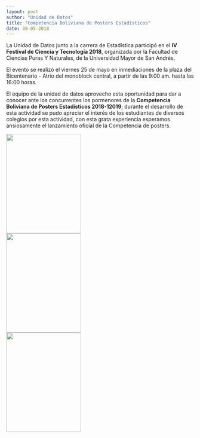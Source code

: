 ```yaml
---
layout: post
author: "Unidad de Datos"
title: "Competencia Boliviana de Posters Estadísticos"
date: 30-05-2018
---
```


La Unidad de Datos junto a la carrera de Estadística participó en el **IV Festival de Ciencia y Tecnología 2018**, organizada por la Facultad de Ciencias Puras Y Naturales, de la Universidad Mayor de San Andrés.

El evento se realizó el viernes 25 de mayo en inmediaciones de la plaza del Bicentenario - Atrio del monoblock central, a partir de las 9:00 am.  hasta las 16:00 horas. 

El equipo de la unidad de datos aprovecho esta oportunidad para dar a conocer ante los concurrentes los pormenores de la **Competencia Boliviana de Posters Estadísticos 2018-12019**; durante el desarrollo de esta actividad se pudo apreciar el interés de los estudiantes de diversos colegios por esta actividad, con esta grata experiencia esperamos ansiosamente el lanzamiento oficial de la Competencia de posters.   

<div class="container">
 <div class="row">
<div class="col-md-3">
<img class="img-circle img-responsibe" src="{{ site.baseurl }}/img/Notas/0001.jpg" alt="" width="200" height="266">
</div>
</div>
<div class="row">
<div class="col-md-6">
<img class="img-circle img-responsibe" src="{{ site.baseurl }}/img/Notas/0003.jpg" alt="" width="200" height="266">
</div>
</div>
<div class="row">
<div class="col-md-3">
<img class="img-circle img-responsibe" src="{{ site.baseurl }}/img/Notas/0002.jpg" alt="" width="200" height="266">
</div>
</div>
</div>

